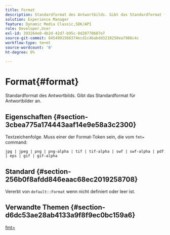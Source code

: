 ```yaml
---
title: Format
description: Standardformat des Antwortbilds. Gibt das Standardformat für Antwortbilder an.
solution: Experience Manager
feature: Dynamic Media Classic,SDK/API
role: Developer,User
exl-id: 393264e0-4b2d-42d7-b95c-8d20770687e7
source-git-commit: 8454991568374ecd1c4babdd3210250ea7988c4c
workflow-type: tm+mt
source-wordcount: '0'
ht-degree: 0%

---
```


# Format{#format}

Standardformat des Antwortbilds. Gibt das Standardformat für Antwortbilder an.

## Eigenschaften {#section-3cbea775a174443aaf14e9e58a3c2300}

Textzeichenfolge. Muss einer der Format-Token sein, die vom `fmt=` command:

`jpg | jpeg | png | png-alpha | tif | tif-alpha | swf | swf-alpha | pdf | eps | gif | gif-alpha`

## Standard {#section-256b0f8afdd846eaac68ec2019258708}

Vererbt von `default::Format` wenn nicht definiert oder leer ist.

## Verwandte Themen {#section-d6dc53ae28ab4133a9f8f9ec0bc159a6}

[fmt=](../../../../../ir-api/http-protocol/image-rendering-api-ref/c-ir-http-protocol-ref/c-ir-http-protocol-command-reference/r-ir-fmt.md#reference-4c743f67d56b47c5b774fcc900ff758c)
